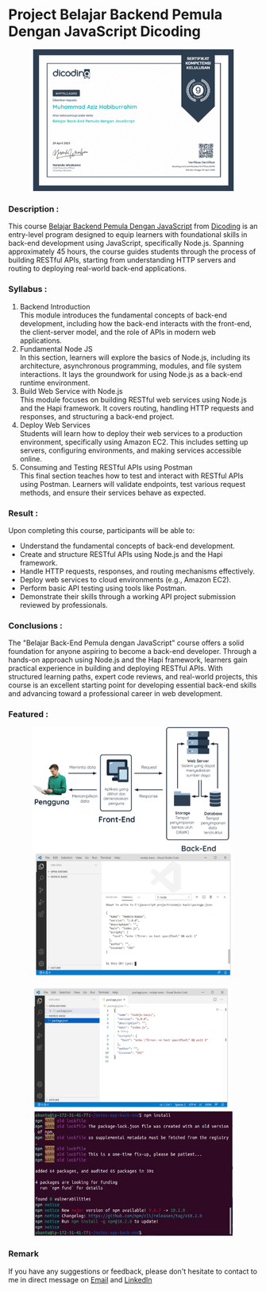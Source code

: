 # Project Belajar Backend Pemula Dengan JavaScript Dicoding

<p align="center">
<img src="/Certificate/Sertifikat Belajar Backend Pemula Dengan JavaScript.jpg" width="80%" height="30%">
</p>

### Description :
This course [Belajar Backend Pemula Dengan JavaScript](https://www.dicoding.com/academies/261/) from [Dicoding](https://www.dicoding.com/)  is an entry-level program designed to equip 
learners with foundational skills in back-end development using JavaScript, specifically Node.js. Spanning approximately 45 hours, the course guides students through the process of 
building RESTful APIs, starting from understanding HTTP servers and routing to deploying real-world back-end applications.​

### Syllabus :
1. Backend Introduction <br>
This module introduces the fundamental concepts of back-end development, including how the back-end interacts with the front-end, the client-server model, and the role of APIs in modern
web applications.
2. Fundamental Node JS <br>
In this section, learners will explore the basics of Node.js, including its architecture, asynchronous programming, modules, and file system interactions. It lays the groundwork for
using Node.js as a back-end runtime environment.
3. Build Web Service with Node.js <br>
This module focuses on building RESTful web services using Node.js and the Hapi framework. It covers routing, handling HTTP requests and responses, and structuring a back-end project.
4. Deploy Web Services <br>
Students will learn how to deploy their web services to a production environment, specifically using Amazon EC2. This includes setting up servers, configuring environments, and making
services accessible online.
6. Consuming and Testing RESTful APIs using Postman <br>
This final section teaches how to test and interact with RESTful APIs using Postman. Learners will validate endpoints, test various request methods, and ensure their services behave as
expected.

### Result : 
Upon completing this course, participants will be able to:
- Understand the fundamental concepts of back-end development.
- Create and structure RESTful APIs using Node.js and the Hapi framework.
- Handle HTTP requests, responses, and routing mechanisms effectively.
- Deploy web services to cloud environments (e.g., Amazon EC2).
- Perform basic API testing using tools like Postman.
- Demonstrate their skills through a working API project submission reviewed by professionals.

### Conclusions :
The "Belajar Back-End Pemula dengan JavaScript" course offers a solid foundation for anyone aspiring to become a back-end developer. Through a hands-on approach using Node.js and the 
Hapi framework, learners gain practical experience in building and deploying RESTful APIs. With structured learning paths, expert code reviews, and real-world projects, this course is 
an excellent starting point for developing essential back-end skills and advancing toward a professional career in web development.

### Featured : 
<p align="center">
  <img src="/Images/1.png" width="400" height="250" style="display:inline-block; margin-right: 10px;">
  <img src="/Images/6.png" width="400" height="250" style="display:inline-block;">
</p>
<p align="center">
  <img src="/Images/7.jpeg" width="400" height="250" style="display:inline-block; margin-right: 10px;">
  <img src="/Images/40.jpeg" width="400" height="250" style="display:inline-block;">
</p> 

### Remark
If you have any suggestions or feedback, please don't hesitate to contact to me in direct message on [Email](azizhabibrahim@gmail.com) and 
[LinkedIn](https://www.linkedin.com/in/mhabibr02/)
